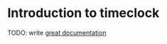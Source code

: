 # Introduction to timeclock

TODO: write [great documentation](http://jacobian.org/writing/what-to-write/)
